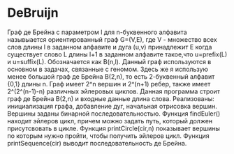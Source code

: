 # DeBruijn
Граф де Брейна с параметром l для n-буквенного алфавита назывыается ориентированный граф G=(V,E), где V - множество всех слов длины l в заданном алфавите и дуга (u,v) принадлежит E когда существует слово L длины l+1 в заданном алфавите такое,что u=prefix(L) и u=suffix(L). Обозначается как B(n,l). Данный граф используются в основном в задачах, связанные с геномом. Здесь же я использую менее большой граф де Брейна B(2,n), то есть 2-буквенный алфавит {0,1} длины n. Граф имеет 2^n вершин и 2^(n+1) ребер, также имеет 2^(2^(n-1)-n) различных эйлеровых циклов. 
Данная программа строит граф де Брейна B(2,n) и входные данные длина слова. Реализованы: инициализация графа, добавление дуг, начальная отрисовка вершин. Вершины заданы бинарной последовательностью. Функция findEuler() находит эйлеров цикл, причем можно задать путь, который должен присутсвовать в цикле. Функция printCircle(cir,n) показывает вершины по которым нужно пройти, чтобы получить эйлеров цикл. Функция printSequence(cir) выводит последовательность де Брейна.
